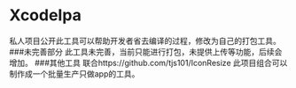 # XcodeIpa
私人项目公开此工具可以帮助开发者省去编译的过程，修改为自己的打包工具。
###未完善部分
此工具未完善，当前只能进行打包，未提供上传等功能，后续会增加。
###其他工具
联合https://github.com/tjs101/IconResize 此项目组合可以制作成一个批量生产只做app的工具。
